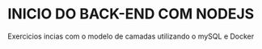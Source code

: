 # INICIO DO BACK-END COM NODEJS

Exercicios incias com o modelo de camadas utilizando o mySQL e Docker
